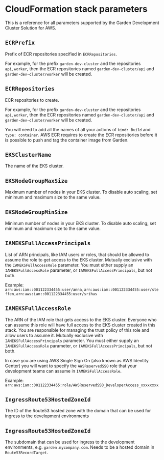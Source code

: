 # CloudFormation stack parameters

This is a reference for all parameters supported by the Garden Development Cluster Solution for AWS.

## `ECRPrefix`
Prefix of ECR repositories specified in `ECRRepositories`.

For example, for the prefix `garden-dev-cluster` and the repositories `api,worker`, then the ECR repositories named `garden-dev-cluster/api` and `garden-dev-cluster/worker` will be created.

## `ECRRepositories`
ECR repositories to create. 

For example, for the prefix `garden-dev-cluster` and the repositories `api,worker`, then the ECR repositories named `garden-dev-cluster/api` and `garden-dev-cluster/worker` will be created.

You will need to add all the names of all your actions of `kind: Build` and `type: container`. AWS ECR requires to create the ECR repositories before it is possible to push and tag the container image from Garden.

## `EKSClusterName`
The name of the EKS cluster.

## `EKSNodeGroupMaxSize`
Maximum number of nodes in your EKS cluster. To disable auto scaling, set minimum and maximum size to the same value.

## `EKSNodeGroupMinSize`
Minimum number of nodes in your EKS cluster. To disable auto scaling, set minimum and maximum size to the same value.

## `IAMEKSFullAccessPrincipals`
List of ARN principals, like IAM users or roles, that should be allowed to assume the role to get access to the EKS cluster. Mutually exclusive with the `IAMEKSFullAccessRole` parameter. You must either supply an `IAMEKSFullAccessRole` parameter, or `IAMEKSFullAccessPrincipals`, but not both.

Example: `arn:aws:iam::001122334455:user/anna,arn:aws:iam::001122334455:user/steffen,arn:aws:iam::001122334455:user/srihas`

## `IAMEKSFullAccessRole`
The ARN of the IAM role that gets access to the EKS cluster. Everyone who can assume this role will have full access to the EKS cluster created in this stack. You are responsible for managing the trust policy of this role and allow users to assume it. Mutually exclusive with `IAMEKSFullAccessPrincipals` parameter. You must either supply an `IAMEKSFullAccessRole` parameter, or `IAMEKSFullAccessPrincipals`, but not both.

In case you are using AWS Single Sign On (also known as AWS Identity Center) you will want to specify the `AWSReservedSSO` role that your development teams can assume in `IAMEKSFullAccessRole`.

Example: `arn:aws:iam::001122334455:role/AWSReservedSSO_DeveloperAccess_xxxxxxxx`

## `IngressRoute53HostedZoneId`
The ID of the Route53 hosted zone with the domain that can be used for ingress to the development environments

## `IngressRoute53HostedZoneId`
The subdomain that can be used for ingress to the development environments, e.g. `garden.mycompany.com`. Needs to be a hosted domain in `Route53RecordTarget`.
